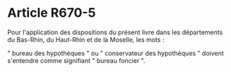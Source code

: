 # Article R670-5

Pour l'application des dispositions du présent livre dans les départements du Bas-Rhin, du Haut-Rhin et de la Moselle, les mots :

" bureau des hypothèques " ou " conservateur des hypothèques " doivent s'entendre comme signifiant " bureau foncier ".
